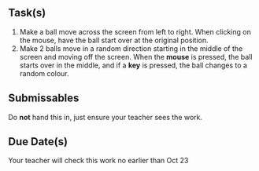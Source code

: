 Task(s)
-------
1. Make a ball move across the screen from left to right.  When clicking on the mouse, have the ball start over at the original position.
2. Make 2 balls move in a random direction starting in the middle of the screen and moving off the screen.  When the **mouse** is pressed, the ball starts over in the middle, and if a **key** is pressed, the ball changes to a random colour.

Submissables
------------
Do **not** hand this in, just ensure your teacher sees the work.

Due Date(s)
----------
Your teacher will check this work no earlier than Oct 23
